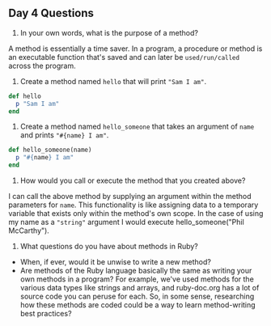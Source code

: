 ## Day 4 Questions

1. In your own words, what is the purpose of a method?

A method is essentially a time saver. In a program, a procedure or method is an executable function that's saved and can later be `used/run/called` across the program.

1. Create a method named `hello` that will print `"Sam I am"`.

```ruby
def hello
  p "Sam I am"
end
```

1. Create a method named `hello_someone` that takes an argument of `name` and prints `"#{name} I am"`.

```ruby
def hello_someone(name)
  p "#{name} I am"
end
```

1. How would you call or execute the method that you created above?

I can call the above method by supplying an argument within the method parameters for `name`. This functionality is like assigning data to a temporary variable that exists only within the method's own scope. In the case of using my name as a `"string"` argument I would execute hello_someone("Phil McCarthy").

1. What questions do you have about methods in Ruby?
- When, if ever, would it be unwise to write a new method?
- Are methods of the Ruby language basically the same as writing your own methods in a program? For example, we've used methods for the various data types like strings and arrays, and ruby-doc.org has a lot of source code you can peruse for each. So, in some sense, researching how these methods are coded could be a way to learn method-writing best practices?
